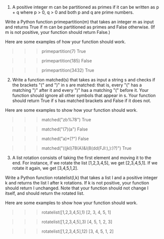 1. A positive integer m can be partitioned as primes if it can be written as p + q where p > 0, q > 0 and both p and q are prime numbers.

Write a Python function primepartition(m) that takes an integer m as input and returns True if m can be partitioned as primes and False otherwise. (If m is not positive, your function should return False.)

Here are some examples of how your function should work.

>>> primepartition(7)
True

>>> primepartition(185)
False

>>> primepartition(3432)
True

2. Write a function matched(s) that takes as input a string s and checks if the brackets "(" and ")" in s are matched: that is, every "(" has a matching ")" after it and every ")" has a matching "(" before it. Your function should ignore all other symbols that appear in s. Your function should return True if s has matched brackets and False if it does not.

Here are some examples to show how your function should work.

>>> matched("zb%78")
True

>>> matched("(7)(a")
False

>>> matched("a)*(?")
False

>>> matched("((jkl)78(A)&l(8(dd(FJI:),):)?)")
True

3. A list rotation consists of taking the first element and moving it to the end. For instance, if we rotate the list [1,2,3,4,5], we get [2,3,4,5,1]. If we rotate it again, we get [3,4,5,1,2].

Write a Python function rotatelist(l,k) that takes a list l and a positive integer k and returns the list l after k rotations. If k is not positive, your function should return l unchanged. Note that your function should not change l itself, and should return the rotated list.

Here are some examples to show how your function should work.

>>> rotatelist([1,2,3,4,5],1)
[2, 3, 4, 5, 1]

>>> rotatelist([1,2,3,4,5],3)
[4, 5, 1, 2, 3]

>>> rotatelist([1,2,3,4,5],12)
[3, 4, 5, 1, 2]
